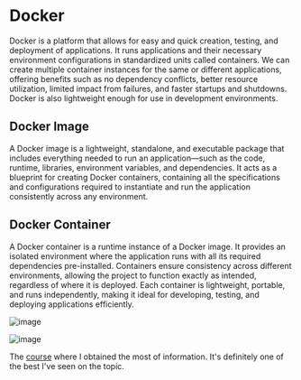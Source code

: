 # Docker

Docker is a platform that allows for easy and quick creation, testing, and deployment of applications. It runs applications and their necessary environment configurations in standardized units called containers. We can create multiple container instances for the same or different applications, offering benefits such as no dependency conflicts, better resource utilization, limited impact from failures, and faster startups and shutdowns. Docker is also lightweight enough for use in development environments.

## Docker Image
A Docker image is a lightweight, standalone, and executable package that includes everything needed to run an application—such as the code, runtime, libraries, environment variables, and dependencies. It acts as a blueprint for creating Docker containers, containing all the specifications and configurations required to instantiate and run the application consistently across any environment.

## Docker Container
A Docker container is a runtime instance of a Docker image. It provides an isolated environment where the application runs with all its required dependencies pre-installed. Containers ensure consistency across different environments, allowing the project to function exactly as intended, regardless of where it is deployed. Each container is lightweight, portable, and runs independently, making it ideal for developing, testing, and deploying applications efficiently.

![image](https://github.com/user-attachments/assets/a23ee8ff-292a-4198-a8a0-9c7c31a227f1)

![image](https://github.com/user-attachments/assets/010481bc-fd32-43d6-8d6a-0715123838c2)

The [course](https://courses.devopsdirective.com/docker-beginner-to-pro/lessons/00-introduction/01-main) where I obtained the most of information. It's definitely one of the best I've seen on the topic.
